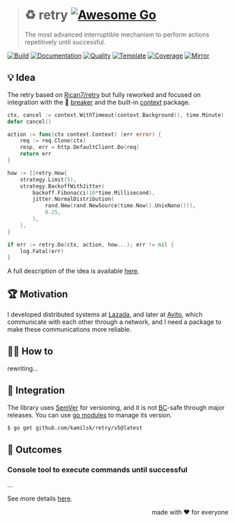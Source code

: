 > # ♻️ retry [![Awesome Go][awesome.icon]][awesome.page]
>
> The most advanced interruptible mechanism to perform actions repetitively until successful.

[![Build][build.icon]][build.page]
[![Documentation][docs.icon]][docs.page]
[![Quality][quality.icon]][quality.page]
[![Template][template.icon]][template.page]
[![Coverage][coverage.icon]][coverage.page]
[![Mirror][mirror.icon]][mirror.page]

## 💡 Idea

The retry based on [Rican7/retry][] but fully reworked and focused on integration
with the 🚧 [breaker][] and the built-in [context][] package.

```go
ctx, cancel := context.WithTimeout(context.Background(), time.Minute)
defer cancel()

action := func(ctx context.Context) (err error) {
	req := req.Clone(ctx)
	resp, err = http.DefaultClient.Do(req)
	return err
}

how := []retry.How{
	strategy.Limit(5),
	strategy.BackoffWithJitter(
		backoff.Fibonacci(10*time.Millisecond),
		jitter.NormalDistribution(
			rand.New(rand.NewSource(time.Now().UnixNano())),
			0.25,
		),
	),
}

if err := retry.Do(ctx, action, how...); err != nil {
	log.Fatal(err)
}
```

A full description of the idea is available [here][design.page].

## 🏆 Motivation

I developed distributed systems at [Lazada][], and later at [Avito][],
which communicate with each other through a network, and I need a package to make
these communications more reliable.

## 🤼‍♂️ How to

rewriting...

## 🧩 Integration

The library uses [SemVer](https://semver.org) for versioning, and it is not
[BC](https://en.wikipedia.org/wiki/Backward_compatibility)-safe through major releases.
You can use [go modules](https://github.com/golang/go/wiki/Modules) to manage its version.

```bash
$ go get github.com/kamilsk/retry/v5@latest
```

## 🤲 Outcomes

### Console tool to execute commands until successful

...

See more details [here][cli].

<p align="right">made with ❤️ for everyone</p>

[build.page]:       https://travis-ci.com/kamilsk/retry
[build.icon]:       https://travis-ci.com/kamilsk/retry.svg?branch=v5
[coverage.page]:    https://codeclimate.com/github/kamilsk/retry/test_coverage
[coverage.icon]:    https://api.codeclimate.com/v1/badges/ed88afbc0754e49e9d2d/test_coverage
[design.page]:      https://www.notion.so/octolab/retry-cab5722faae445d197e44fbe0225cc98?r=0b753cbf767346f5a6fd51194829a2f3
[docs.page]:        https://pkg.go.dev/github.com/kamilsk/retry/v5
[docs.icon]:        https://img.shields.io/badge/docs-pkg.go.dev-blue
[promo.page]:       https://github.com/kamilsk/retry
[quality.page]:     https://goreportcard.com/report/github.com/kamilsk/retry/v5
[quality.icon]:     https://goreportcard.com/badge/github.com/kamilsk/retry/v5
[template.page]:    https://github.com/octomation/go-module
[template.icon]:    https://img.shields.io/badge/template-go--module-blue
[mirror.page]:      https://bitbucket.org/kamilsk/retry
[mirror.icon]:      https://img.shields.io/badge/mirror-bitbucket-blue

[awesome.page]:     https://github.com/avelino/awesome-go#utilities
[awesome.icon]:     https://cdn.rawgit.com/sindresorhus/awesome/d7305f38d29fed78fa85652e3a63e154dd8e8829/media/badge.svg

[Avito]:            https://tech.avito.ru/
[breaker]:          https://github.com/kamilsk/breaker
[cli]:              https://github.com/octolab/try
[context]:          https://pkg.go.dev/context
[Lazada]:           https://github.com/lazada
[Rican7/retry]:     https://github.com/Rican7/retry
